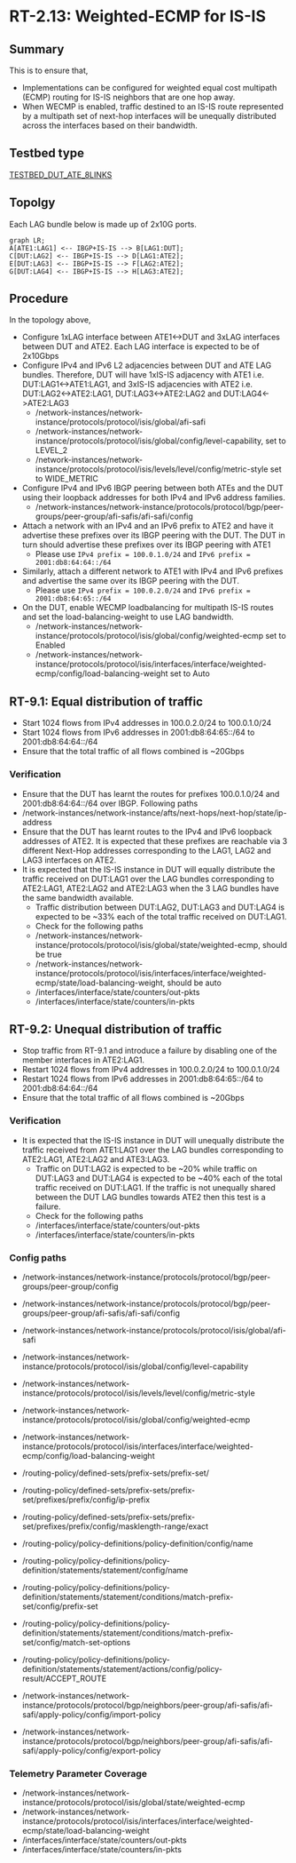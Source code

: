 # RT-2.13: Weighted-ECMP for IS-IS

## Summary
This is to ensure that,
* Implementations can be configured for weighted equal cost multipath (ECMP) routing for IS-IS neighbors that are one hop away.
* When WECMP is enabled, traffic destined to an IS-IS route represented by a multipath set of next-hop interfaces will be unequally distributed across the interfaces based on their bandwidth.

## Testbed type
[TESTBED_DUT_ATE_8LINKS](https://github.com/openconfig/featureprofiles/blob/main/topologies/atedut_8.testbed)

## Topolgy
Each LAG bundle below is made up of 2x10G ports.
```mermaid
graph LR; 
A[ATE1:LAG1] <-- IBGP+IS-IS --> B[LAG1:DUT];
C[DUT:LAG2] <-- IBGP+IS-IS --> D[LAG1:ATE2];
E[DUT:LAG3] <-- IBGP+IS-IS --> F[LAG2:ATE2];
G[DUT:LAG4] <-- IBGP+IS-IS --> H[LAG3:ATE2];
```

## Procedure
In the topology above, 
* Configure 1xLAG interface between ATE1<->DUT and 3xLAG interfaces between DUT and ATE2. Each LAG interface is expected to be of 2x10Gbps
* Configure IPv4 and IPv6 L2 adjacencies between DUT and ATE LAG bundles. Therefore, DUT will have 1xIS-IS adjacency with ATE1 i.e. DUT:LAG1<->ATE1:LAG1, and 3xIS-IS adjacencies with ATE2 i.e. DUT:LAG2<->ATE2:LAG1, DUT:LAG3<->ATE2:LAG2 and DUT:LAG4<->ATE2:LAG3
  * /network-instances/network-instance/protocols/protocol/isis/global/afi-safi
  * /network-instances/network-instance/protocols/protocol/isis/global/config/level-capability, set to LEVEL_2
  * /network-instances/network-instance/protocols/protocol/isis/levels/level/config/metric-style set to WIDE_METRIC
* Configure IPv4 and IPv6 IBGP peering between both ATEs and the DUT using their loopback addresses for both IPv4 and IPv6 address families.
  * /network-instances/network-instance/protocols/protocol/bgp/peer-groups/peer-group/afi-safis/afi-safi/config
* Attach a network with an IPv4 and an IPv6 prefix to ATE2 and have it advertise these prefixes over its IBGP peering with the DUT. The DUT in turn should advertise these prefixes over its IBGP peering with ATE1
  * Please use `IPv4 prefix = 100.0.1.0/24` and `IPv6 prefix = 2001:db8:64:64::/64`
* Similarly, attach a different network to ATE1 with IPv4 and IPv6 prefixes and advertise the same over its IBGP peering with the DUT.
  * Please use `IPv4 prefix = 100.0.2.0/24` and `IPv6 prefix = 2001:db8:64:65::/64`
* On the DUT, enable WECMP loadbalancing for multipath IS-IS routes and set the load-balancing-weight to use LAG bandwidth.
  * /network-instances/network-instance/protocols/protocol/isis/global/config/weighted-ecmp set to Enabled
  * /network-instances/network-instance/protocols/protocol/isis/interfaces/interface/weighted-ecmp/config/load-balancing-weight set to Auto
  
## RT-9.1: Equal distribution of traffic
* Start 1024 flows from IPv4 addresses in 100.0.2.0/24 to 100.0.1.0/24
* Start 1024 flows from IPv6 addresses in 2001:db8:64:65::/64 to 2001:db8:64:64::/64
* Ensure that the total traffic of all flows combined is ~20Gbps
### Verification
* Ensure that the DUT has learnt the routes for prefixes 100.0.1.0/24 and 2001:db8:64:64::/64 over IBGP. Following paths
 * /network-instances/network-instance/afts/next-hops/next-hop/state/ip-address
* Ensure that the DUT has learnt routes to the IPv4 and IPv6 loopback addresses of ATE2. It is expected that these prefixes are reachable via 3 different Next-Hop addresses corresponding to the LAG1, LAG2 and LAG3 interfaces on ATE2.
* It is expected that the IS-IS instance in DUT will equally distribute the traffic received on DUT:LAG1 over the LAG bundles corresponding to ATE2:LAG1, ATE2:LAG2 and ATE2:LAG3 when the 3 LAG bundles have the same bandwidth available.
  *  Traffic distribution between DUT:LAG2, DUT:LAG3 and DUT:LAG4 is expected to be ~33% each of the total traffic received on DUT:LAG1.
  *  Check for the following paths
    *  /network-instances/network-instance/protocols/protocol/isis/global/state/weighted-ecmp, should be true
    *  /network-instances/network-instance/protocols/protocol/isis/interfaces/interface/weighted-ecmp/state/load-balancing-weight, should be auto
    *  /interfaces/interface/state/counters/out-pkts
    *  /interfaces/interface/state/counters/in-pkts

## RT-9.2: Unequal distribution of traffic
* Stop traffic from RT-9.1 and introduce a failure by disabling one of the member interfaces in ATE2:LAG1.
* Restart 1024 flows from IPv4 addresses in 100.0.2.0/24 to 100.0.1.0/24 
* Restart 1024 flows from IPv6 addresses in 2001:db8:64:65::/64 to 2001:db8:64:64::/64
* Ensure that the total traffic of all flows combined is ~20Gbps
### Verification
* It is expected that the IS-IS instance in DUT will unequally distribute the traffic received from ATE1:LAG1 over the LAG bundles corresponding to ATE2:LAG1, ATE2:LAG2 and ATE3:LAG3. 
  *  Traffic on DUT:LAG2 is expected to be ~20% while traffic on DUT:LAG3 and DUT:LAG4 is expected to be ~40% each of the total traffic received on DUT:LAG1. If the traffic is not unequally shared between the DUT LAG bundles towards ATE2 then this test is a failure.
  *  Check for the following paths
    *  /interfaces/interface/state/counters/out-pkts
    *  /interfaces/interface/state/counters/in-pkts

### Config paths
* /network-instances/network-instance/protocols/protocol/bgp/peer-groups/peer-group/config
* /network-instances/network-instance/protocols/protocol/bgp/peer-groups/peer-group/afi-safis/afi-safi/config

* /network-instances/network-instance/protocols/protocol/isis/global/afi-safi
* /network-instances/network-instance/protocols/protocol/isis/global/config/level-capability
* /network-instances/network-instance/protocols/protocol/isis/levels/level/config/metric-style
* /network-instances/network-instance/protocols/protocol/isis/global/config/weighted-ecmp
* /network-instances/network-instance/protocols/protocol/isis/interfaces/interface/weighted-ecmp/config/load-balancing-weight

* /routing-policy/defined-sets/prefix-sets/prefix-set/
* /routing-policy/defined-sets/prefix-sets/prefix-set/prefixes/prefix/config/ip-prefix
* /routing-policy/defined-sets/prefix-sets/prefix-set/prefixes/prefix/config/masklength-range/exact

* /routing-policy/policy-definitions/policy-definition/config/name
* /routing-policy/policy-definitions/policy-definition/statements/statement/config/name
* /routing-policy/policy-definitions/policy-definition/statements/statement/conditions/match-prefix-set/config/prefix-set
* /routing-policy/policy-definitions/policy-definition/statements/statement/conditions/match-prefix-set/config/match-set-options
* /routing-policy/policy-definitions/policy-definition/statements/statement/actions/config/policy-result/ACCEPT_ROUTE

* /network-instances/network-instance/protocols/protocol/bgp/neighbors/peer-group/afi-safis/afi-safi/apply-policy/config/import-policy
* /network-instances/network-instance/protocols/protocol/bgp/neighbors/peer-group/afi-safis/afi-safi/apply-policy/config/export-policy

### Telemetry Parameter Coverage
* /network-instances/network-instance/protocols/protocol/isis/global/state/weighted-ecmp
* /network-instances/network-instance/protocols/protocol/isis/interfaces/interface/weighted-ecmp/state/load-balancing-weight
* /interfaces/interface/state/counters/out-pkts
* /interfaces/interface/state/counters/in-pkts
